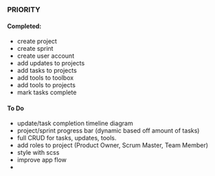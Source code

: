 ### PRIORITY


#### Completed:
* create project
* create sprint
* create user account
* add updates to projects
* add tasks to projects
* add tools to toolbox
* add tools to projects
* mark tasks complete

#### To Do
* update/task completion timeline diagram
* project/sprint progress bar (dynamic based off amount of tasks)
* full CRUD for tasks, updates, tools.
* add roles to project (Product Owner, Scrum Master, Team Member)
* style with scss
* improve app flow
* 
